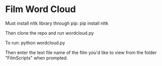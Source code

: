 # Film Word Cloud

Must install nltk library through pip:
pip install nltk

Then clone the repo and run wordcloud.py

To run: 
python wordcloud.py

Then enter the text file name of the film you'd like to view from the folder "FilmScripts" when prompted.
